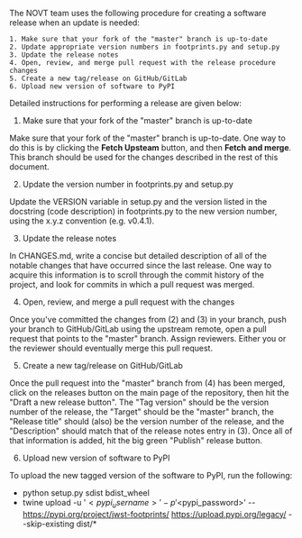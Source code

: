 The NOVT team uses the following procedure for creating a software release when an update is needed:

    1. Make sure that your fork of the "master" branch is up-to-date
    2. Update appropriate version numbers in footprints.py and setup.py
    3. Update the release notes
    4. Open, review, and merge pull request with the release procedure changes
    5. Create a new tag/release on GitHub/GitLab
    6. Upload new version of software to PyPI

Detailed instructions for performing a release are given below:

1. Make sure that your fork of the "master" branch is up-to-date

Make sure that your fork of the "master" branch is up-to-date. One way to do this is by clicking the **Fetch 
Upsteam** button, and then **Fetch and merge**. This branch should be used for the changes described in 
the rest of this document.

2. Update the version number in footprints.py and setup.py

Update the VERSION variable in setup.py and the version listed in the docstring (code description) in 
footprints.py to the new version number, using the x.y.z convention (e.g. v0.4.1).

3. Update the release notes

In CHANGES.md, write a concise but detailed description of all of the notable changes that have
occurred since the last release. One way to acquire this information is to scroll through the commit history of
the project, and look for commits in which a pull request was merged.

4. Open, review, and merge a pull request with the changes

Once you've committed the changes from (2) and (3) in your branch, push your branch to GitHub/GitLab using
the upstream remote, open a pull request that points to the "master" branch. Assign reviewers. Either you or the
reviewer should eventually merge this pull request.

5. Create a new tag/release on GitHub/GitLab

Once the pull request into the "master" branch from (4) has been merged, click on the releases button on the
main page of the repository, then hit the "Draft a new release button". The "Tag version" should be the version
number of the release, the "Target" should be the "master" branch, the "Release title" should (also) be the
version number of the release, and the "Description" should match that of the release notes entry in (3). Once all
of that information is added, hit the big green "Publish" release button.

6. Upload new version of software to PyPI

To upload the new tagged version of the software to PyPI, run the following:

- python setup.py sdist bdist_wheel
- twine upload -u '$<pypi_username>' -p '$<pypi_password>' --https://pypi.org/project/jwst-footprints/ https://upload.pypi.org/legacy/
  --skip-existing dist/*
